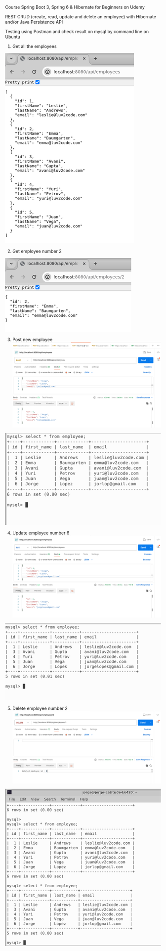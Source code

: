 Course Spring Boot 3, Spring 6 & Hibernate for Beginners on Udemy

REST CRUD (create, read, update and delete an employee) with Hibernate and/or Java Persistence API 

Testing using Postman and check result on mysql by command line on Ubuntu

1) Get all the employees

![alt_text](https://github.com/Jorge36/22-JPA-cruddemo/blob/9ab9d3af5079cf2d96aef45e27e3590d71ebc36b/testing/employees.png)

2) Get employee number 2
   
![alt_text](https://github.com/Jorge36/22-JPA-cruddemo/blob/9ab9d3af5079cf2d96aef45e27e3590d71ebc36b/testing/employee_id_2.png)

3) Post new employee
![alt_text](https://github.com/Jorge36/22-JPA-cruddemo/blob/9ab9d3af5079cf2d96aef45e27e3590d71ebc36b/testing/post%20employee%20-%20postman.png)

![alt_text](https://github.com/Jorge36/22-JPA-cruddemo/blob/9ab9d3af5079cf2d96aef45e27e3590d71ebc36b/testing/post%20employee%20database.png)

4) Update employee number 6
![alt_text](https://github.com/Jorge36/22-JPA-cruddemo/blob/9ab9d3af5079cf2d96aef45e27e3590d71ebc36b/testing/update%20employee%202%20put.png)

![alt_text](https://github.com/Jorge36/22-JPA-cruddemo/blob/9ab9d3af5079cf2d96aef45e27e3590d71ebc36b/testing/update%20employee%202%20database.png)

5) Delete employee number 2
![alt_text](https://github.com/Jorge36/22-JPA-cruddemo/blob/9ab9d3af5079cf2d96aef45e27e3590d71ebc36b/testing/delete%20employee%202%20postman.png)

![alt_text](https://github.com/Jorge36/22-JPA-cruddemo/blob/9ab9d3af5079cf2d96aef45e27e3590d71ebc36b/testing/delete%20employee%202%20database.png)

